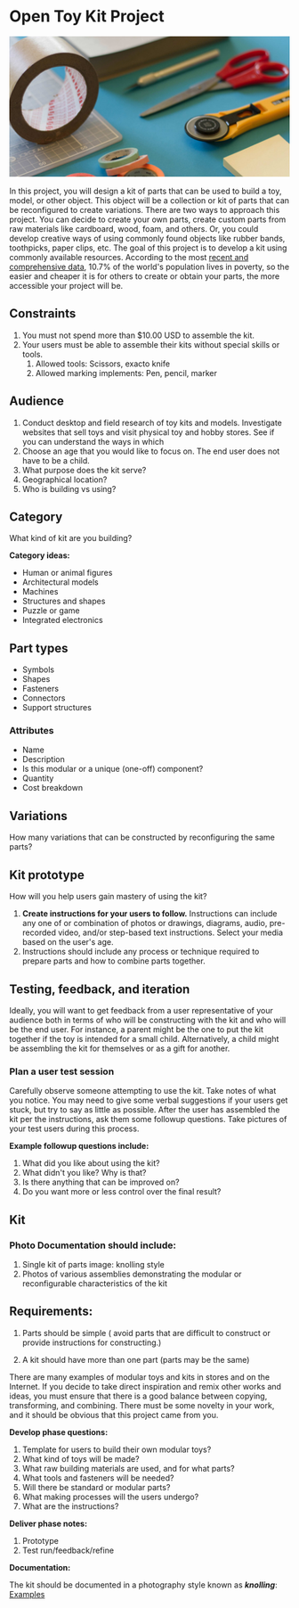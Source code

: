 # Open Toy Kit Project

![Paper cutting tools and tape](/assets/jo-szczepanska-57782.jpg)

In this project, you will design a kit of parts that can be used to build a toy, model, or other object. This object will be a collection or kit of parts that can be reconfigured to create variations. There are two ways to approach this project. You can decide to create your own parts, create custom parts from raw materials like cardboard, wood, foam, and others. Or, you could develop creative ways of using commonly found objects like rubber bands, toothpicks, paper clips, etc. The goal of this project is to develop a kit using commonly available resources. According to the most [recent and comprehensive data](http://www.worldbank.org/en/publication/poverty-and-shared-prosperity), 10.7% of the world's population lives in poverty, so the easier and cheaper it is for others to create or obtain your parts, the more accessible your project will be.

## Constraints

1. You must not spend more than $10.00 USD to assemble the kit.
2. Your users must be able to assemble their kits without special skills or tools.
   1. Allowed tools: Scissors, exacto knife
   2. Allowed marking implements: Pen, pencil, marker

## Audience

1. Conduct desktop and field research of toy kits and models. Investigate websites that sell toys and visit physical toy and hobby stores. See if you can understand the ways in which 
2. Choose an age that you would like to focus on. The end user does not have to be a child.
3. What purpose does the kit serve?
4. Geographical location?
5. Who is building vs using?

## Category

What kind of kit are you building?

**Category ideas:**

* Human or animal figures
* Architectural models
* Machines
* Structures and shapes
* Puzzle or game
* Integrated electronics

## Part types

* Symbols
* Shapes
* Fasteners
* Connectors
* Support structures

### Attributes

* Name
* Description
* Is this modular or a unique \(one-off\) component?
* Quantity
* Cost breakdown

## Variations

How many variations that can be constructed by reconfiguring the same parts?

## Kit prototype

How will you help users gain mastery of using the kit?

1. **Create instructions for your users to follow.** Instructions can include any one of or combination of photos or drawings, diagrams, audio, pre-recorded video, and/or step-based text instructions. Select your media based on the user's age.
2. Instructions should include any process or technique required to prepare parts and how to combine parts together. 

## Testing, feedback, and iteration

Ideally, you will want to get feedback from a user representative of your audience both in terms of who will be constructing with the kit and who will be the end user. For instance, a parent might be the one to put the kit together if the toy is intended for a small child. Alternatively, a child might be assembling the kit for themselves or as a gift for another.

### **Plan a user test session**

Carefully observe someone attempting to use the kit. Take notes of what you notice. You may need to give some verbal suggestions if your users get stuck, but try to say as little as possible. After the user has assembled the kit per the instructions, ask them some followup questions. Take pictures of your test users during this process.

**Example followup questions include:**

1. What did you like about using the kit?
2. What didn't you like? Why is that?
3. Is there anything that can be improved on?
4. Do you want more or less control over the final result?

## Kit

### Photo Documentation should include:

1. Single kit of parts image: knolling style
2. Photos of various assemblies demonstrating the modular or reconfigurable characteristics of the kit



## Requirements:

1. Parts should be simple \( avoid parts that are difficult to construct or provide instructions for constructing.\)

2. A kit should have more than one part \(parts may be the same\)

There are many examples of modular toys and kits in stores and on the Internet. If you decide to take direct inspiration and remix other works and ideas, you must ensure that there is a good balance between copying, transforming, and combining. There must be some novelty in your work, and it should be obvious that this project came from you.

**Develop phase questions:**

1. Template for users to build their own modular toys?
2. What kind of toys will be made?
3. What raw building materials are used, and for what parts?
4. What tools and fasteners will be needed?
5. Will there be standard or modular parts?
6. What making processes will the users undergo?
7. What are the instructions?

**Deliver phase notes:**

1. Prototype
2. Test run/feedback/refine

**Documentation:**

The kit should be documented in a photography style known as _**knolling**_: [Examples](http://theultralinx.com/2013/09/50-amazing-examples-knolling-photography/)

